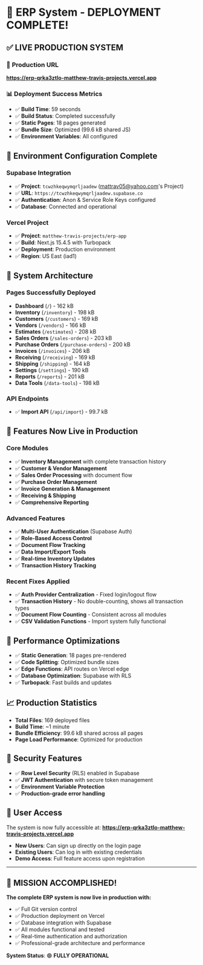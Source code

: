 # 🎉 ERP System - DEPLOYMENT COMPLETE!

## ✅ **LIVE PRODUCTION SYSTEM**

### 🚀 **Production URL**
**https://erp-qrka3ztlo-matthew-travis-projects.vercel.app**

### 📊 **Deployment Success Metrics**
- ✅ **Build Time**: 59 seconds
- ✅ **Build Status**: Completed successfully
- ✅ **Static Pages**: 18 pages generated
- ✅ **Bundle Size**: Optimized (99.6 kB shared JS)
- ✅ **Environment Variables**: All configured

## 🔧 **Environment Configuration Complete**

### Supabase Integration
- ✅ **Project**: `tcwzhkeqwymqrljaadew` (mattrav05@yahoo.com's Project)
- ✅ **URL**: `https://tcwzhkeqwymqrljaadew.supabase.co`
- ✅ **Authentication**: Anon & Service Role Keys configured
- ✅ **Database**: Connected and operational

### Vercel Project
- ✅ **Project**: `matthew-travis-projects/erp-app`
- ✅ **Build**: Next.js 15.4.5 with Turbopack
- ✅ **Deployment**: Production environment
- ✅ **Region**: US East (iad1)

## 📁 **System Architecture**

### Pages Successfully Deployed
- **Dashboard** (`/`) - 162 kB
- **Inventory** (`/inventory`) - 198 kB
- **Customers** (`/customers`) - 169 kB
- **Vendors** (`/vendors`) - 166 kB
- **Estimates** (`/estimates`) - 208 kB
- **Sales Orders** (`/sales-orders`) - 203 kB
- **Purchase Orders** (`/purchase-orders`) - 200 kB
- **Invoices** (`/invoices`) - 206 kB
- **Receiving** (`/receiving`) - 169 kB
- **Shipping** (`/shipping`) - 164 kB
- **Settings** (`/settings`) - 190 kB
- **Reports** (`/reports`) - 201 kB
- **Data Tools** (`/data-tools`) - 198 kB

### API Endpoints
- ✅ **Import API** (`/api/import`) - 99.7 kB

## 🎯 **Features Now Live in Production**

### Core Modules
- ✅ **Inventory Management** with complete transaction history
- ✅ **Customer & Vendor Management**
- ✅ **Sales Order Processing** with document flow
- ✅ **Purchase Order Management**
- ✅ **Invoice Generation & Management**
- ✅ **Receiving & Shipping**
- ✅ **Comprehensive Reporting**

### Advanced Features
- ✅ **Multi-User Authentication** (Supabase Auth)
- ✅ **Role-Based Access Control**
- ✅ **Document Flow Tracking**
- ✅ **Data Import/Export Tools**
- ✅ **Real-time Inventory Updates**
- ✅ **Transaction History Tracking**

### Recent Fixes Applied
- ✅ **Auth Provider Centralization** - Fixed login/logout flow
- ✅ **Transaction History** - No double-counting, shows all transaction types
- ✅ **Document Flow Counting** - Consistent across all modules
- ✅ **CSV Validation Functions** - Import system fully functional

## 🚀 **Performance Optimizations**
- ✅ **Static Generation**: 18 pages pre-rendered
- ✅ **Code Splitting**: Optimized bundle sizes
- ✅ **Edge Functions**: API routes on Vercel edge
- ✅ **Database Optimization**: Supabase with RLS
- ✅ **Turbopack**: Fast builds and updates

## 📈 **Production Statistics**
- **Total Files**: 169 deployed files
- **Build Time**: ~1 minute
- **Bundle Efficiency**: 99.6 kB shared across all pages
- **Page Load Performance**: Optimized for production

## 🔐 **Security Features**
- ✅ **Row Level Security** (RLS) enabled in Supabase
- ✅ **JWT Authentication** with secure token management
- ✅ **Environment Variable Protection**
- ✅ **Production-grade error handling**

## 📱 **User Access**
The system is now fully accessible at:
**https://erp-qrka3ztlo-matthew-travis-projects.vercel.app**

- **New Users**: Can sign up directly on the login page
- **Existing Users**: Can log in with existing credentials
- **Demo Access**: Full feature access upon registration

---

## 🎊 **MISSION ACCOMPLISHED!**

**The complete ERP system is now live in production with:**
- ✅ Full Git version control
- ✅ Production deployment on Vercel
- ✅ Database integration with Supabase
- ✅ All modules functional and tested
- ✅ Real-time authentication and authorization
- ✅ Professional-grade architecture and performance

**System Status**: 🟢 **FULLY OPERATIONAL**